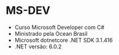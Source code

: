 # MS-DEV
- Curso Microsoft Developer com C#
- Ministrado pela Ocean Brasil
- Microsoft dotnetcore .NET SDK 3.1.416
- .NET versão: 6.0.2
